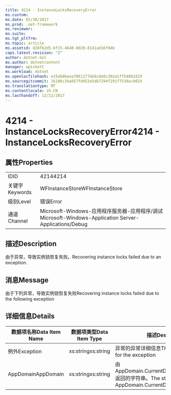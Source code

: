 ```yaml
---
title: 4214 - InstanceLocksRecoveryError
ms.custom: 
ms.date: 03/30/2017
ms.prod: .net-framework
ms.reviewer: 
ms.suite: 
ms.tgt_pltfrm: 
ms.topic: article
ms.assetid: d28fb2d5-bf15-4648-8d20-8141ad16f04b
caps.latest.revision: "2"
author: dotnet-bot
ms.author: dotnetcontent
manager: wpickett
ms.workload: dotnet
ms.openlocfilehash: e15eb0beea7061177de8c8e0c202a1ff54082d29
ms.sourcegitcommit: 16186c34a957fdd52e5db7294f291f7530ac9d24
ms.translationtype: MT
ms.contentlocale: zh-CN
ms.lasthandoff: 12/22/2017
---
```

# <a name="4214---instancelocksrecoveryerror"></a><span data-ttu-id="5a87f-102">4214 - InstanceLocksRecoveryError</span><span class="sxs-lookup"><span data-stu-id="5a87f-102">4214 - InstanceLocksRecoveryError</span></span>
## <a name="properties"></a><span data-ttu-id="5a87f-103">属性</span><span class="sxs-lookup"><span data-stu-id="5a87f-103">Properties</span></span>  
  
|||  
|-|-|  
|<span data-ttu-id="5a87f-104">ID</span><span class="sxs-lookup"><span data-stu-id="5a87f-104">ID</span></span>|<span data-ttu-id="5a87f-105">4214</span><span class="sxs-lookup"><span data-stu-id="5a87f-105">4214</span></span>|  
|<span data-ttu-id="5a87f-106">关键字</span><span class="sxs-lookup"><span data-stu-id="5a87f-106">Keywords</span></span>|<span data-ttu-id="5a87f-107">WFInstanceStore</span><span class="sxs-lookup"><span data-stu-id="5a87f-107">WFInstanceStore</span></span>|  
|<span data-ttu-id="5a87f-108">级别</span><span class="sxs-lookup"><span data-stu-id="5a87f-108">Level</span></span>|<span data-ttu-id="5a87f-109">错误</span><span class="sxs-lookup"><span data-stu-id="5a87f-109">Error</span></span>|  
|<span data-ttu-id="5a87f-110">通道</span><span class="sxs-lookup"><span data-stu-id="5a87f-110">Channel</span></span>|<span data-ttu-id="5a87f-111">Microsoft-Windows-应用程序服务器-应用程序/调试</span><span class="sxs-lookup"><span data-stu-id="5a87f-111">Microsoft-Windows-Application Server-Applications/Debug</span></span>|  
  
## <a name="description"></a><span data-ttu-id="5a87f-112">描述</span><span class="sxs-lookup"><span data-stu-id="5a87f-112">Description</span></span>  
 <span data-ttu-id="5a87f-113">由于异常，导致实例锁恢复失败。</span><span class="sxs-lookup"><span data-stu-id="5a87f-113">Recovering instance locks failed due to an exception.</span></span>  
  
## <a name="message"></a><span data-ttu-id="5a87f-114">消息</span><span class="sxs-lookup"><span data-stu-id="5a87f-114">Message</span></span>  
 <span data-ttu-id="5a87f-115">由于下列异常，导致实例锁恢复失败</span><span class="sxs-lookup"><span data-stu-id="5a87f-115">Recovering instance locks failed due to the following exception</span></span>  
  
## <a name="details"></a><span data-ttu-id="5a87f-116">详细信息</span><span class="sxs-lookup"><span data-stu-id="5a87f-116">Details</span></span>  
  
|<span data-ttu-id="5a87f-117">数据项名称</span><span class="sxs-lookup"><span data-stu-id="5a87f-117">Data Item Name</span></span>|<span data-ttu-id="5a87f-118">数据项类型</span><span class="sxs-lookup"><span data-stu-id="5a87f-118">Data Item Type</span></span>|<span data-ttu-id="5a87f-119">描述</span><span class="sxs-lookup"><span data-stu-id="5a87f-119">Description</span></span>|  
|--------------------|--------------------|-----------------|  
|<span data-ttu-id="5a87f-120">例外</span><span class="sxs-lookup"><span data-stu-id="5a87f-120">Exception</span></span>|<span data-ttu-id="5a87f-121">xs:string</span><span class="sxs-lookup"><span data-stu-id="5a87f-121">xs:string</span></span>|<span data-ttu-id="5a87f-122">异常的异常详细信息</span><span class="sxs-lookup"><span data-stu-id="5a87f-122">The exception details for the exception</span></span>|  
|<span data-ttu-id="5a87f-123">AppDomain</span><span class="sxs-lookup"><span data-stu-id="5a87f-123">AppDomain</span></span>|<span data-ttu-id="5a87f-124">xs:string</span><span class="sxs-lookup"><span data-stu-id="5a87f-124">xs:string</span></span>|<span data-ttu-id="5a87f-125">由 AppDomain.CurrentDomain.FriendlyName 返回的字符串。</span><span class="sxs-lookup"><span data-stu-id="5a87f-125">The string returned by AppDomain.CurrentDomain.FriendlyName.</span></span>|

